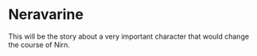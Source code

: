 # Neravarine
This will be the story about a very important character that would change the course of Nirn.